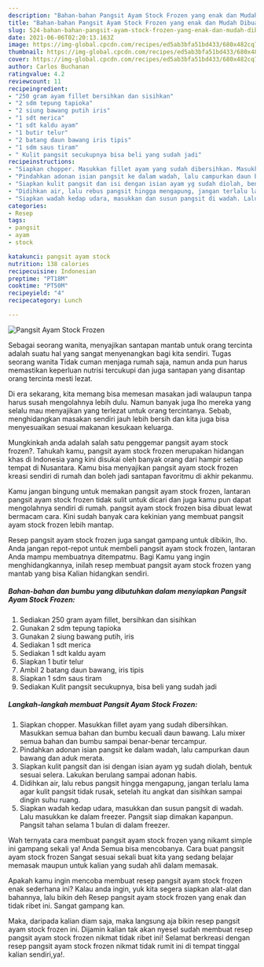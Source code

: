 ```yaml
---
description: "Bahan-bahan Pangsit Ayam Stock Frozen yang enak dan Mudah Dibuat"
title: "Bahan-bahan Pangsit Ayam Stock Frozen yang enak dan Mudah Dibuat"
slug: 524-bahan-bahan-pangsit-ayam-stock-frozen-yang-enak-dan-mudah-dibuat
date: 2021-06-06T02:20:13.163Z
image: https://img-global.cpcdn.com/recipes/ed5ab3bfa51bd433/680x482cq70/pangsit-ayam-stock-frozen-foto-resep-utama.jpg
thumbnail: https://img-global.cpcdn.com/recipes/ed5ab3bfa51bd433/680x482cq70/pangsit-ayam-stock-frozen-foto-resep-utama.jpg
cover: https://img-global.cpcdn.com/recipes/ed5ab3bfa51bd433/680x482cq70/pangsit-ayam-stock-frozen-foto-resep-utama.jpg
author: Carlos Buchanan
ratingvalue: 4.2
reviewcount: 11
recipeingredient:
- "250 gram ayam fillet bersihkan dan sisihkan"
- "2 sdm tepung tapioka"
- "2 siung bawang putih iris"
- "1 sdt merica"
- "1 sdt kaldu ayam"
- "1 butir telur"
- "2 batang daun bawang iris tipis"
- "1 sdm saus tiram"
- " Kulit pangsit secukupnya bisa beli yang sudah jadi"
recipeinstructions:
- "Siapkan chopper. Masukkan fillet ayam yang sudah dibersihkan. Masukkan semua bahan dan bumbu kecuali daun bawang. Lalu mixer semua bahan dan bumbu sampai benar-benar tercampur."
- "Pindahkan adonan isian pangsit ke dalam wadah, lalu campurkan daun bawang dan aduk merata."
- "Siapkan kulit pangsit dan isi dengan isian ayam yg sudah diolah, bentuk sesuai selera. Lakukan berulang sampai adonan habis."
- "Didihkan air, lalu rebus pangsit hingga mengapung, jangan terlalu lama agar kulit pangsit tidak rusak, setelah itu angkat dan sisihkan sampai dingin suhu ruang."
- "Siapkan wadah kedap udara, masukkan dan susun pangsit di wadah. Lalu masukkan ke dalam freezer. Pangsit siap dimakan kapanpun. Pangsit tahan selama 1 bulan di dalam freezer."
categories:
- Resep
tags:
- pangsit
- ayam
- stock

katakunci: pangsit ayam stock 
nutrition: 138 calories
recipecuisine: Indonesian
preptime: "PT18M"
cooktime: "PT50M"
recipeyield: "4"
recipecategory: Lunch

---
```



![Pangsit Ayam Stock Frozen](https://img-global.cpcdn.com/recipes/ed5ab3bfa51bd433/680x482cq70/pangsit-ayam-stock-frozen-foto-resep-utama.jpg)

Sebagai seorang wanita, menyajikan santapan mantab untuk orang tercinta adalah suatu hal yang sangat menyenangkan bagi kita sendiri. Tugas seorang  wanita Tidak cuman menjaga rumah saja, namun anda pun harus memastikan keperluan nutrisi tercukupi dan juga santapan yang disantap orang tercinta mesti lezat.

Di era  sekarang, kita memang bisa memesan masakan jadi walaupun tanpa harus susah mengolahnya lebih dulu. Namun banyak juga lho mereka yang selalu mau menyajikan yang terlezat untuk orang tercintanya. Sebab, menghidangkan masakan sendiri jauh lebih bersih dan kita juga bisa menyesuaikan sesuai makanan kesukaan keluarga. 



Mungkinkah anda adalah salah satu penggemar pangsit ayam stock frozen?. Tahukah kamu, pangsit ayam stock frozen merupakan hidangan khas di Indonesia yang kini disukai oleh banyak orang dari hampir setiap tempat di Nusantara. Kamu bisa menyajikan pangsit ayam stock frozen kreasi sendiri di rumah dan boleh jadi santapan favoritmu di akhir pekanmu.

Kamu jangan bingung untuk memakan pangsit ayam stock frozen, lantaran pangsit ayam stock frozen tidak sulit untuk dicari dan juga kamu pun dapat mengolahnya sendiri di rumah. pangsit ayam stock frozen bisa dibuat lewat bermacam cara. Kini sudah banyak cara kekinian yang membuat pangsit ayam stock frozen lebih mantap.

Resep pangsit ayam stock frozen juga sangat gampang untuk dibikin, lho. Anda jangan repot-repot untuk membeli pangsit ayam stock frozen, lantaran Anda mampu membuatnya ditempatmu. Bagi Kamu yang ingin menghidangkannya, inilah resep membuat pangsit ayam stock frozen yang mantab yang bisa Kalian hidangkan sendiri.

<!--inarticleads1-->

##### Bahan-bahan dan bumbu yang dibutuhkan dalam menyiapkan Pangsit Ayam Stock Frozen:

1. Sediakan 250 gram ayam fillet, bersihkan dan sisihkan
1. Gunakan 2 sdm tepung tapioka
1. Gunakan 2 siung bawang putih, iris
1. Sediakan 1 sdt merica
1. Sediakan 1 sdt kaldu ayam
1. Siapkan 1 butir telur
1. Ambil 2 batang daun bawang, iris tipis
1. Siapkan 1 sdm saus tiram
1. Sediakan  Kulit pangsit secukupnya, bisa beli yang sudah jadi




<!--inarticleads2-->

##### Langkah-langkah membuat Pangsit Ayam Stock Frozen:

1. Siapkan chopper. Masukkan fillet ayam yang sudah dibersihkan. Masukkan semua bahan dan bumbu kecuali daun bawang. Lalu mixer semua bahan dan bumbu sampai benar-benar tercampur.
1. Pindahkan adonan isian pangsit ke dalam wadah, lalu campurkan daun bawang dan aduk merata.
1. Siapkan kulit pangsit dan isi dengan isian ayam yg sudah diolah, bentuk sesuai selera. Lakukan berulang sampai adonan habis.
1. Didihkan air, lalu rebus pangsit hingga mengapung, jangan terlalu lama agar kulit pangsit tidak rusak, setelah itu angkat dan sisihkan sampai dingin suhu ruang.
1. Siapkan wadah kedap udara, masukkan dan susun pangsit di wadah. Lalu masukkan ke dalam freezer. Pangsit siap dimakan kapanpun. Pangsit tahan selama 1 bulan di dalam freezer.




Wah ternyata cara membuat pangsit ayam stock frozen yang nikamt simple ini gampang sekali ya! Anda Semua bisa mencobanya. Cara buat pangsit ayam stock frozen Sangat sesuai sekali buat kita yang sedang belajar memasak maupun untuk kalian yang sudah ahli dalam memasak.

Apakah kamu ingin mencoba membuat resep pangsit ayam stock frozen enak sederhana ini? Kalau anda ingin, yuk kita segera siapkan alat-alat dan bahannya, lalu bikin deh Resep pangsit ayam stock frozen yang enak dan tidak ribet ini. Sangat gampang kan. 

Maka, daripada kalian diam saja, maka langsung aja bikin resep pangsit ayam stock frozen ini. Dijamin kalian tak akan nyesel sudah membuat resep pangsit ayam stock frozen nikmat tidak ribet ini! Selamat berkreasi dengan resep pangsit ayam stock frozen nikmat tidak rumit ini di tempat tinggal kalian sendiri,ya!.

